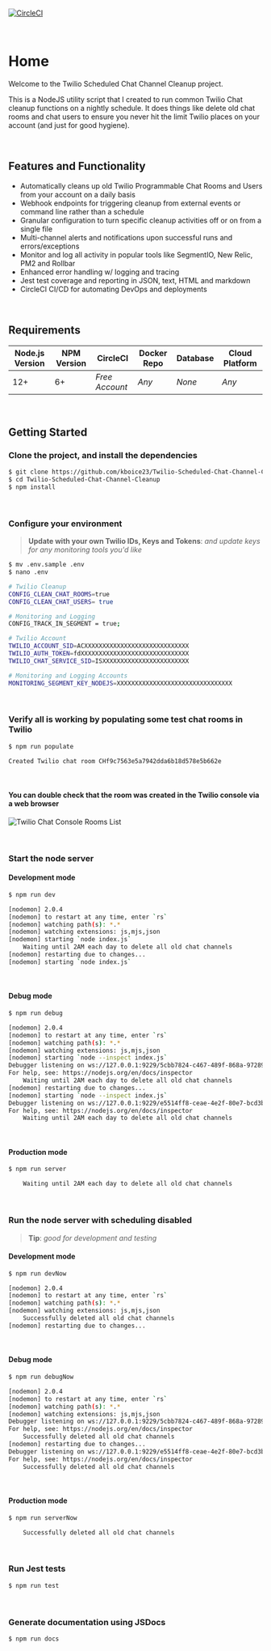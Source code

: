 
<br>

[![CircleCI](https://img.shields.io/circleci/build/github/kboice23/Twilio-Scheduled-Chat-Channel-Cleanup?logo=CircleCI&token=664f26ce72f1d912377944e7b7d643810bab39d0)](https://app.circleci.com/pipelines/github/kboice23/Twilio-Scheduled-Chat-Channel-Cleanup)

<br>

# Home

Welcome to the Twilio Scheduled Chat Channel Cleanup project.

This is a NodeJS utility script that I created to run common Twilio Chat cleanup functions on a nightly schedule.  It does things like delete old chat rooms and chat users to ensure you never hit the limit Twilio places on your account (and just for good hygiene).

<br>

## Features and Functionality

- Automatically cleans up old Twilio Programmable Chat Rooms and Users from your account on a daily basis
- Webhook endpoints for triggering cleanup from external events or command line rather than a schedule
- Granular configuration to turn specific cleanup activities off or on from a single file
- Multi-channel alerts and notifications upon successful runs and errors/exceptions
- Monitor and log all activity in popular tools like SegmentIO, New Relic, PM2 and Rollbar
- Enhanced error handling w/ logging and tracing
- Jest test coverage and reporting in JSON, text, HTML and markdown
- CircleCI CI/CD for automating DevOps and deployments

<br>

## Requirements

| Node.js Version | NPM Version | CircleCI       | Docker Repo | Database | Cloud Platform |
| --------------- | ----------- | -------------- | ----------- | -------- | -------------- |
| 12+             | 6+          | _Free Account_ | _Any_       | _None_    | _Any_          |

<br>

## Getting Started

### Clone the project, and install the dependencies

```bash
$ git clone https://github.com/kboice23/Twilio-Scheduled-Chat-Channel-Cleanup
$ cd Twilio-Scheduled-Chat-Channel-Cleanup
$ npm install
```

<br>

### Configure your environment

> **Update with your own Twilio IDs, Keys and Tokens**: _and update keys for any monitoring tools you'd like_


```bash
$ mv .env.sample .env
$ nano .env
```

```bash
# Twilio Cleanup
CONFIG_CLEAN_CHAT_ROOMS=true
CONFIG_CLEAN_CHAT_USERS= true

# Monitoring and Logging
CONFIG_TRACK_IN_SEGMENT = true;

# Twilio Account
TWILIO_ACCOUNT_SID=ACXXXXXXXXXXXXXXXXXXXXXXXXXXXXX
TWILIO_AUTH_TOKEN=fdXXXXXXXXXXXXXXXXXXXXXXXXXXXXXX
TWILIO_CHAT_SERVICE_SID=ISXXXXXXXXXXXXXXXXXXXXXXXX

# Monitoring and Logging Accounts
MONITORING_SEGMENT_KEY_NODEJS=XXXXXXXXXXXXXXXXXXXXXXXXXXXXXXXX
```

<br>

### Verify all is working by populating some test chat rooms in Twilio

```bash
$ npm run populate
```

```bash
Created Twilio chat room CHf9c7563e5a7942dda6b18d578e5b662e
```

<br>

#### You can double check that the room was created in the Twilio console via a web browser

![Twilio Chat Console Rooms List](https://kboice23.github.io/Twilio-Scheduled-Chat-Channel-Cleanup/images/readme-twilio-console-572px.png)

<br>

### Start the node server

#### Development mode

```bash
$ npm run dev
```

```bash
[nodemon] 2.0.4
[nodemon] to restart at any time, enter `rs`
[nodemon] watching path(s): *.*
[nodemon] watching extensions: js,mjs,json
[nodemon] starting `node index.js`
    Waiting until 2AM each day to delete all old chat channels
[nodemon] restarting due to changes...
[nodemon] starting `node index.js`
```

<br>

#### Debug mode

```bash
$ npm run debug
```

```bash
[nodemon] 2.0.4
[nodemon] to restart at any time, enter `rs`
[nodemon] watching path(s): *.*
[nodemon] watching extensions: js,mjs,json
[nodemon] starting `node --inspect index.js`
Debugger listening on ws://127.0.0.1:9229/5cbb7824-c467-489f-868a-972892282165
For help, see: https://nodejs.org/en/docs/inspector
    Waiting until 2AM each day to delete all old chat channels
[nodemon] restarting due to changes...
[nodemon] starting `node --inspect index.js`
Debugger listening on ws://127.0.0.1:9229/e5514ff8-ceae-4e2f-80e7-bcd3bbe6a557
For help, see: https://nodejs.org/en/docs/inspector
    Waiting until 2AM each day to delete all old chat channels
```

<br>

#### Production mode

```bash
$ npm run server
```

```bash
    Waiting until 2AM each day to delete all old chat channels
```

<br>

### Run the node server with scheduling disabled

> **Tip**: _good for development and testing_

#### Development mode

```bash
$ npm run devNow
```

```bash
[nodemon] 2.0.4
[nodemon] to restart at any time, enter `rs`
[nodemon] watching path(s): *.*
[nodemon] watching extensions: js,mjs,json
    Successfully deleted all old chat channels
[nodemon] restarting due to changes...
```

<br>

#### Debug mode

```bash
$ npm run debugNow
```

```bash
[nodemon] 2.0.4
[nodemon] to restart at any time, enter `rs`
[nodemon] watching path(s): *.*
[nodemon] watching extensions: js,mjs,json
Debugger listening on ws://127.0.0.1:9229/5cbb7824-c467-489f-868a-972892282165
For help, see: https://nodejs.org/en/docs/inspector
    Successfully deleted all old chat channels
[nodemon] restarting due to changes...
Debugger listening on ws://127.0.0.1:9229/e5514ff8-ceae-4e2f-80e7-bcd3bbe6a557
For help, see: https://nodejs.org/en/docs/inspector
    Successfully deleted all old chat channels
```

<br>

#### Production mode

```bash
$ npm run serverNow
```

```bash
    Successfully deleted all old chat channels
```

<br>

### Run Jest tests

```bash
$ npm run test
```

<br>

### Generate documentation using JSDocs

```bash
$ npm run docs
```

<br>

<br>

<br>

<br>

<br>

<br>

<br>

<br>

<br>

<br>